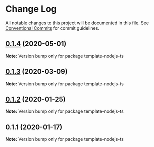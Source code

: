 # Change Log

All notable changes to this project will be documented in this file.
See [Conventional Commits](https://conventionalcommits.org) for commit guidelines.

## [0.1.4](https://github.com/Ganevru/template-nodejs-ts/compare/template-nodejs-ts@0.1.3...template-nodejs-ts@0.1.4) (2020-05-01)

**Note:** Version bump only for package template-nodejs-ts





## [0.1.3](https://github.com/Ganevru/template-nodejs-ts/compare/template-nodejs-ts@0.1.2...template-nodejs-ts@0.1.3) (2020-03-09)

**Note:** Version bump only for package template-nodejs-ts





## [0.1.2](https://github.com/Ganevru/template-nodejs-ts/compare/template-nodejs-ts@0.1.1...template-nodejs-ts@0.1.2) (2020-01-25)

**Note:** Version bump only for package template-nodejs-ts





## 0.1.1 (2020-01-17)

**Note:** Version bump only for package template-nodejs-ts
